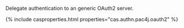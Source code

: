 Delegate authentication to an generic OAuth2 server.

{% include casproperties.html properties="cas.authn.pac4j.oauth2" %}

